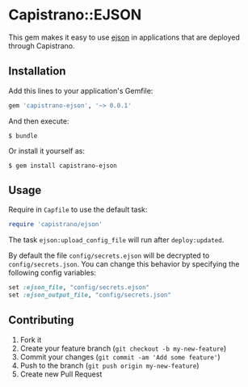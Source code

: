 # Capistrano::EJSON

This gem makes it easy to use [ejson](https://github.com/Shopify/ejson) in applications that are deployed through Capistrano.

## Installation

Add this lines to your application's Gemfile:

```ruby
gem 'capistrano-ejson', '~> 0.0.1'
```

And then execute:

    $ bundle

Or install it yourself as:

    $ gem install capistrano-ejson

## Usage

Require in `Capfile` to use the default task:

```ruby
require 'capistrano/ejson'
```

The task `ejson:upload_config_file` will run after `deploy:updated`.

By default the file `config/secrets.ejson` will be decrypted to `config/secrets.json`. You can change this behavior by specifying the following config variables:

```ruby
set :ejson_file, "config/secrets.ejson"
set :ejson_output_file, "config/secrets.json"
```

## Contributing

1. Fork it
2. Create your feature branch (`git checkout -b my-new-feature`)
3. Commit your changes (`git commit -am 'Add some feature'`)
4. Push to the branch (`git push origin my-new-feature`)
5. Create new Pull Request
